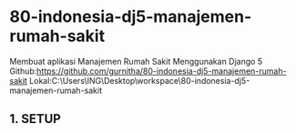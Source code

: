 # 80-indonesia-dj5-manajemen-rumah-sakit
Membuat aplikasi Manajemen Rumah Sakit Menggunakan Django 5
Github:https://github.com/gurnitha/80-indonesia-dj5-manajemen-rumah-sakit
Lokal:C:\Users\ING\Desktop\workspace\80-indonesia-dj5-manajemen-rumah-sakit


## 1. SETUP